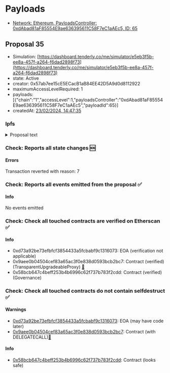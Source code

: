 # Payloads

- [Network: Ethereum, PayloadsController: 0xdAbad81aF85554E9ae636395611C58F7eC1aAEc5, ID: 65](/reports/payloads/1/0xdAbad81aF85554E9ae636395611C58F7eC1aAEc5/65.md)

## Proposal 35

- Simulation: [https://dashboard.tenderly.co/me/simulator/e5eb3f5b-ee8a-457f-a264-f6dad2898f73](https://dashboard.tenderly.co/me/simulator/e5eb3f5b-ee8a-457f-a264-f6dad2898f73)
- state: Active
- creator: 0x57ab7ee15cE5ECacB1aB84EE42D5A9d0d8112922
- maximumAccessLevelRequired: 1
- payloads: [{"chain":"1","accessLevel":1,"payloadsController":"0xdAbad81aF85554E9ae636395611C58F7eC1aAEc5","payloadId":65}]
- createdAt: [23/02/2024, 14:47:35](https://etherscan.io/tx/0x3b7463c9b2c59fad2dead24f4c84e07af7353203e7558a3050af49e4c2d108db)

### Ipfs

<details>
  <summary>Proposal text</summary>
  
  
## Simple Summary

In preparation for potentially funding the GHO Stability Module (GSM) and the $1M RWA strategy with Centrifuge, this publication seeks to make available the necessary amount of USDC, USDT and DAI on Ethereum.

## Motivation

The GSM was deployed in a previous proposal and the current stable coin holdings on Ethereum are insufficient to support both the GSM, RWA strategy and Service Provider (SP) commitments. Additional funds are needed on Ethereum to support the GSM.

## Specification

- Swap all DAI to USDT
- Swap 0.70M USDC to USDT
- Deposit USDT into Aave v3
- Deposit USDC minus 0.70M into Aave v3

## References

- Implementation: [AaveV3Ethereum](https://github.com/bgd-labs/aave-proposals-v3/blob/312f7338478da05b55b2104434002762238df0d3/src/20240209_AaveV3Ethereum_TreasuryManagementGSMFundingRWAStrategyPreparationsPart2/AaveV3Ethereum_TreasuryManagementGSMFundingRWAStrategyPreparationsPart2_20240209.sol)
- Tests: [AaveV3Ethereum](https://github.com/bgd-labs/aave-proposals-v3/blob/312f7338478da05b55b2104434002762238df0d3/src/20240209_AaveV3Ethereum_TreasuryManagementGSMFundingRWAStrategyPreparationsPart2/AaveV3Ethereum_TreasuryManagementGSMFundingRWAStrategyPreparationsPart2_20240209.t.sol)
- [Snapshot](https://snapshot.org/#/aave.eth/proposal/0xb39537e468eef8c212c67a539cdc6d802cd857f186a4f66aefd44faaadd6ba19)
- [Discussion](https://governance.aave.com/t/arfc-treasury-management-gsm-funding-rwa-strategy-preparations/16128)

## Copyright

Copyright and related rights waived via [CC0](https://creativecommons.org/publicdomain/zero/1.0/).

</details>

### Check: Reports all state changes :sos:

#### Errors

Transaction reverted with reason: 7

### Check: Reports all events emitted from the proposal :white_check_mark:

#### Info

No events emitted

### Check: Check all touched contracts are verified on Etherscan :white_check_mark:

#### Info

- 0xd73a92be73efbfcf3854433a5fcbabf9c1316073: EOA (verification not applicable)
- 0x9aee0b04504cef83a65ac3f0e838d0593bcb2bc7: Contract (verified) (TransparentUpgradeableProxy) [:ghost:](https://github.com/bgd-labs/aave-address-book "GovernanceV3Ethereum.GOVERNANCE")
- 0x58bcb647c4beff253b4b6996c62f737b783f2cdd: Contract (verified) (Governance) 

### Check: Check all touched contracts do not contain selfdestruct :white_check_mark:

#### Warnings

- [0xd73a92be73efbfcf3854433a5fcbabf9c1316073](https://etherscan.io/address/0xd73a92be73efbfcf3854433a5fcbabf9c1316073): EOA (may have code later)
- [0x9aee0b04504cef83a65ac3f0e838d0593bcb2bc7](https://etherscan.io/address/0x9aee0b04504cef83a65ac3f0e838d0593bcb2bc7): Contract (with DELEGATECALL)[:ghost:](https://github.com/bgd-labs/aave-address-book "GovernanceV3Ethereum.GOVERNANCE")

#### Info

- [0x58bcb647c4beff253b4b6996c62f737b783f2cdd](https://etherscan.io/address/0x58bcb647c4beff253b4b6996c62f737b783f2cdd): Contract (looks safe)

